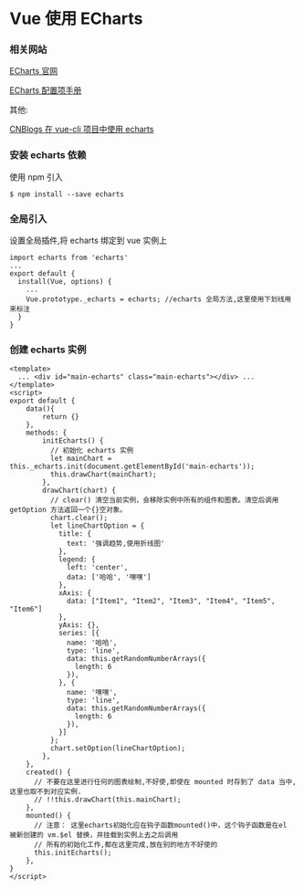 # Vue 使用 ECharts

### 相关网站

[ECharts 官网](https://echarts.baidu.com/)

[ECharts 配置项手册](https://echarts.baidu.com/option.html#title)

其他:

[CNBlogs 在 vue-cli 项目中使用 echarts](https://www.cnblogs.com/Smiled/p/7686316.html)

### 安装 echarts 依赖

使用 npm 引入

```
$ npm install --save echarts
```

### 全局引入

设置全局插件,将 echarts 绑定到 vue 实例上

```
import echarts from 'echarts'
...
export default {
  install(Vue, options) {
    ...
    Vue.prototype._echarts = echarts; //echarts 全局方法,这里使用下划线用来标注
  }
}
```

### 创建 echarts 实例

```
<template>
  ... <div id="main-echarts" class="main-echarts"></div> ...
</template>
<script>
export default {
    data(){
        return {}
    },
    methods: {
        initEcharts() {
          // 初始化 echarts 实例
          let mainChart = this._echarts.init(document.getElementById('main-echarts'));
          this.drawChart(mainChart);
        },
        drawChart(chart) {
          // clear() 清空当前实例，会移除实例中所有的组件和图表。清空后调用 getOption 方法返回一个{}空对象。
          chart.clear();
          let lineChartOption = {
            title: {
              text: '强调趋势,使用折线图'
            },
            legend: {
              left: 'center',
              data: ['哈哈', '嘿嘿']
            },
            xAxis: {
              data: ["Item1", "Item2", "Item3", "Item4", "Item5", "Item6"]
            },
            yAxis: {},
            series: [{
              name: '哈哈',
              type: 'line',
              data: this.getRandomNumberArrays({
                length: 6
              }),
            }, {
              name: '嘿嘿',
              type: 'line',
              data: this.getRandomNumberArrays({
                length: 6
              }),
            }]
          };
          chart.setOption(lineChartOption);
        },
    },
    created() {
      // 不要在这里进行任何的图表绘制,不好使,即使在 mounted 时存到了 data 当中,这里也取不到对应实例.
      // !!this.drawChart(this.mainChart);
    },
    mounted() {
      // 注意： 这里echarts初始化应在钩子函数mounted()中，这个钩子函数是在el 被新创建的 vm.$el 替换，并挂载到实例上去之后调用
      // 所有的初始化工作,都在这里完成,放在别的地方不好使的
      this.initEcharts();
    },
}
</script>
```
